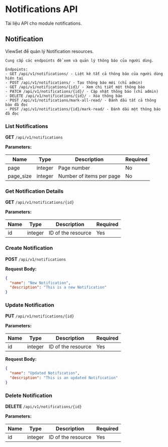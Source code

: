 # Notifications API

Tài liệu API cho module notifications.

## Notification

ViewSet để quản lý Notification resources.
    
    Cung cấp các endpoints để xem và quản lý thông báo của người dùng.
    
    Endpoints:
    - GET /api/v1/notifications/ - Liệt kê tất cả thông báo của người dùng hiện tại
    - POST /api/v1/notifications/ - Tạo thông báo mới (chỉ admin)
    - GET /api/v1/notifications/{id}/ - Xem chi tiết một thông báo
    - PATCH /api/v1/notifications/{id}/ - Cập nhật thông báo (chỉ admin)
    - DELETE /api/v1/notifications/{id}/ - Xóa thông báo
    - POST /api/v1/notifications/mark-all-read/ - Đánh dấu tất cả thông báo đã đọc
    - POST /api/v1/notifications/{id}/mark-read/ - Đánh dấu một thông báo đã đọc

### List Notifications

**GET** `/api/v1/notifications`

**Parameters:**

| Name | Type | Description | Required |
|------|------|-------------|----------|
| page | integer | Page number | No |
| page_size | integer | Number of items per page | No |

### Get Notification Details

**GET** `/api/v1/notifications/{id}`

**Parameters:**

| Name | Type | Description | Required |
|------|------|-------------|----------|
| id | integer | ID of the resource | Yes |

### Create Notification

**POST** `/api/v1/notifications`

**Request Body:**

```json
{
  "name": "New Notification",
  "description": "This is a new Notification"
}
```

### Update Notification

**PUT** `/api/v1/notifications/{id}`

**Parameters:**

| Name | Type | Description | Required |
|------|------|-------------|----------|
| id | integer | ID of the resource | Yes |

**Request Body:**

```json
{
  "name": "Updated Notification",
  "description": "This is an updated Notification"
}
```

### Delete Notification

**DELETE** `/api/v1/notifications/{id}`

**Parameters:**

| Name | Type | Description | Required |
|------|------|-------------|----------|
| id | integer | ID of the resource | Yes |


